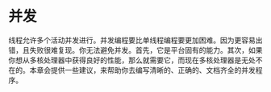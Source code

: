 # 并发

线程允许多个活动并发进行。并发编程要比单线程编程要更加困难。因为更容易出错，且失败很难复现。你无法避免并发。首先，它是平台固有的能力。其次，如果你想从多核处理器中获得良好的性能，那么就需要它，而现在多核处理器是无处不在的。本章会提供一些建议，来帮助你去编写清晰的、正确的、文档齐全的并发程序。
